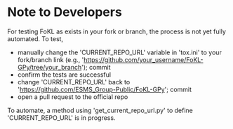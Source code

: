 # Note to Developers

For testing FoKL as exists in your fork or branch, the process is not yet fully automated. To test,
- manually change the 'CURRENT_REPO_URL' variable in 'tox.ini' to your fork/branch link (e.g., 'https://github.com/your_username/FoKL-GPy/tree/your_branch'); commit
- confirm the tests are successful
- change 'CURRENT_REPO_URL' back to 'https://github.com/ESMS_Group-Public/FoKL-GPy'; commit
- open a pull request to the official repo

To automate, a method using 'get_current_repo_url.py' to define 'CURRENT_REPO_URL' is in progress.
